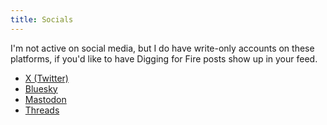 ```yaml
---
title: Socials
---
```


I'm not active on social media, but I do have write-only accounts on these platforms, if you'd like to have Digging for Fire posts show up in your feed.

- [X (Twitter)](https://x.com/saadiacarbis)
- [Bluesky](https://bsky.app/profile/saadiacarbis.bsky.social)
- [Mastodon](https://mas.to/@carbis)
- [Threads](https://www.threads.net/@saadiacarbis)
